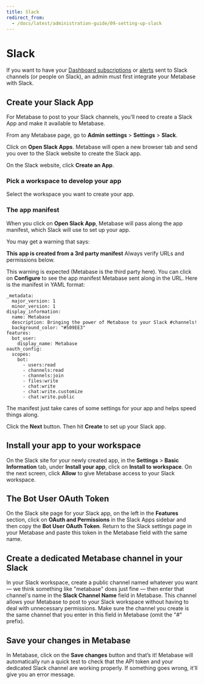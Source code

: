 ```yaml
---
title: Slack
redirect_from:
  - /docs/latest/administration-guide/09-setting-up-slack
---
```


# Slack

If you want to have your [Dashboard subscriptions](../dashboards/subscriptions.md) or [alerts](../questions/sharing/alerts.md) sent to Slack channels (or people on Slack), an admin must first integrate your Metabase with Slack.

## Create your Slack App

For Metabase to post to your Slack channels, you’ll need to create a Slack App and make it available to Metabase.

From any Metabase page, go to **Admin settings** > **Settings** > **Slack**.

Click on **Open Slack Apps**. Metabase will open a new browser tab and send you over to the Slack website to create the Slack app.

On the Slack website, click **Create an App**.

### Pick a workspace to develop your app

Select the workspace you want to create your app.

### The app manifest

When you click on **Open Slack App**, Metabase will pass along the app manifest, which Slack will use to set up your app.

You may get a warning that says:

**This app is created from a 3rd party manifest** Always verify URLs and permissions below.

This warning is expected (Metabase is the third party here). You can click on **Configure** to see the app manifest Metabase sent along in the URL. Here is the manifest in YAML format:

```
_metadata:
  major_version: 1
  minor_version: 1
display_information:
  name: Metabase
  description: Bringing the power of Metabase to your Slack #channels!
  background_color: "#509EE3"
features:
  bot_user:
    display_name: Metabase
oauth_config:
  scopes:
    bot:
      - users:read
      - channels:read
      - channels:join
      - files:write
      - chat:write
      - chat:write.customize
      - chat:write.public
```

The manifest just take cares of some settings for your app and helps speed things along.

Click the **Next** button. Then hit **Create** to set up your Slack app.

## Install your app to your workspace

On the Slack site for your newly created app, in the **Settings** > **Basic Information** tab, under **Install your app**, click on **Install to workspace**. On the next screen, click **Allow** to give Metabase access to your Slack workspace.

## The Bot User OAuth Token

On the Slack site page for your Slack app, on the left in the **Features** section, click on **OAuth and Permissions** in the Slack Apps sidebar and then copy the **Bot User OAuth Token**. Return to the Slack settings page in your Metabase and paste this token in the Metabase field with the same name.

## Create a dedicated Metabase channel in your Slack

In your Slack workspace, create a public channel named whatever you want — we think something like "metabase" does just fine — then enter that channel's name in the **Slack Channel Name** field in Metabase. This channel allows your Metabase to post to your Slack workspace without having to deal with unnecessary permissions. Make sure the channel you create is the same channel that you enter in this field in Metabase (omit the "#" prefix).

## Save your changes in Metabase

In Metabase, click on the **Save changes** button and that’s it! Metabase will automatically run a quick test to check that the API token and your dedicated Slack channel are working properly. If something goes wrong, it'll give you an error message.

